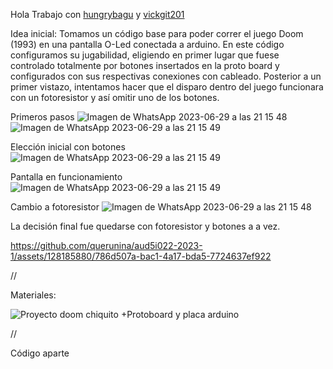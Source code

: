 Hola
Trabajo con [hungrybagu](http://github.com/hungrybagu) y [vickgit201](http://github.com/vickgit201)

Idea inicial:
Tomamos un código base para poder correr el juego Doom (1993) en una pantalla O-Led conectada a arduino. En este código configuramos su jugabilidad, eligiendo en primer lugar que fuese controlado totalmente por botones insertados en la proto board y configurados con sus respectivas conexiones con cableado. Posterior a un primer vistazo, intentamos hacer que el disparo dentro del juego funcionara con un fotoresistor y así omitir uno de los botones. 


Primeros pasos
![Imagen de WhatsApp 2023-06-29 a las 21 15 48](https://github.com/querunina/aud5i022-2023-1/assets/128185880/1f25b222-b66a-4be5-8975-08cefc88138c)
![Imagen de WhatsApp 2023-06-29 a las 21 15 49](https://github.com/querunina/aud5i022-2023-1/assets/128185880/47257d20-ac95-4d46-a578-28183b4c62f4)


Elección inicial con botones
![Imagen de WhatsApp 2023-06-29 a las 21 15 49](https://github.com/querunina/aud5i022-2023-1/assets/128185880/3d895cab-b889-4b7b-8d6d-b78bbd21cd3e)

Pantalla en funcionamiento
![Imagen de WhatsApp 2023-06-29 a las 21 15 49](https://github.com/querunina/aud5i022-2023-1/assets/128185880/3b6f527f-bc83-4cf0-b2b3-128863471002)

Cambio a fotoresistor
![Imagen de WhatsApp 2023-06-29 a las 21 15 48](https://github.com/querunina/aud5i022-2023-1/assets/128185880/d48d4811-a2f7-4c87-a02b-0a25881bf99a)

La decisión final fue quedarse con fotoresistor y botones a a vez. 

https://github.com/querunina/aud5i022-2023-1/assets/128185880/786d507a-bac1-4a17-bda5-7724637ef922

//

Materiales: 

![Proyecto doom chiquito](https://github.com/querunina/aud5i022-2023-1/assets/128185880/cda96182-1c46-4a86-9c56-f6e0642e18de)
+Protoboard y placa arduino

//

Código aparte
